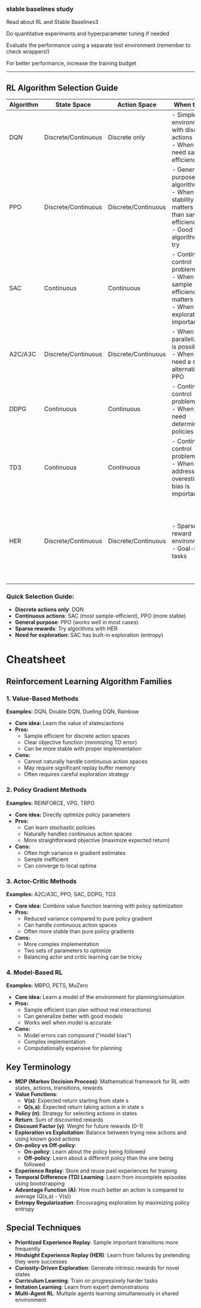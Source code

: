### stable baselines study

Read about RL and Stable Baselines3

Do quantitative experiments and hyperparameter tuning if needed

Evaluate the performance using a separate test environment (remember to check wrappers!)

For better performance, increase the training budget

---

## RL Algorithm Selection Guide

| Algorithm | State Space | Action Space | When to Use | Considerations |
|-----------|------------|--------------|-------------|----------------|
| DQN       | Discrete/Continuous | Discrete only | - Simple environments with discrete actions<br>- When you need sample efficiency | - Can't handle continuous actions<br>- Needs careful tuning of exploration parameters |
| PPO       | Discrete/Continuous | Discrete/Continuous | - General-purpose algorithm<br>- When stability matters more than sample efficiency<br>- Good first algorithm to try | - Generally robust<br>- Works well across many environments<br>- Slower than SAC for some continuous control tasks |
| SAC       | Continuous | Continuous | - Continuous control problems<br>- When sample efficiency matters<br>- When exploration is important | - State-of-the-art for continuous control<br>- Adds entropy for better exploration<br>- Not suitable for discrete action spaces |
| A2C/A3C   | Discrete/Continuous | Discrete/Continuous | - When parallelization is possible<br>- When you need a simpler alternative to PPO | - Less sample efficient than PPO<br>- Benefits from distributed training |
| DDPG      | Continuous | Continuous | - Continuous control problems<br>- When you need deterministic policies | - Often less stable than SAC or TD3<br>- No exploration by default (needs noise) |
| TD3       | Continuous | Continuous | - Continuous control problems<br>- When addressing overestimation bias is important | - Improved version of DDPG<br>- More stable but more complex |
| HER       | Discrete/Continuous | Discrete/Continuous | - Sparse reward environments<br>- Goal-based tasks | - Used as extension to other algorithms (DQN, SAC, etc.)<br>- Dramatically improves sample efficiency in sparse rewards |

### Quick Selection Guide:

- **Discrete actions only**: DQN
- **Continuous actions**: SAC (most sample-efficient), PPO (more stable)
- **General purpose**: PPO (works well in most cases)
- **Sparse rewards**: Try algorithms with HER
- **Need for exploration**: SAC has built-in exploration (entropy)


# Cheatsheet

## Reinforcement Learning Algorithm Families

### 1. Value-Based Methods
**Examples:** DQN, Double DQN, Dueling DQN, Rainbow
- **Core idea:** Learn the value of states/actions
- **Pros:**
  - Sample efficient for discrete action spaces
  - Clear objective function (minimizing TD error)
  - Can be more stable with proper implementation
- **Cons:**
  - Cannot naturally handle continuous action spaces
  - May require significant replay buffer memory
  - Often requires careful exploration strategy

### 2. Policy Gradient Methods
**Examples:** REINFORCE, VPG, TRPO
- **Core idea:** Directly optimize policy parameters
- **Pros:**
  - Can learn stochastic policies
  - Naturally handles continuous action spaces
  - More straightforward objective (maximize expected return)
- **Cons:**
  - Often high variance in gradient estimates
  - Sample inefficient
  - Can converge to local optima

### 3. Actor-Critic Methods
**Examples:** A2C/A3C, PPO, SAC, DDPG, TD3
- **Core idea:** Combine value function learning with policy optimization
- **Pros:**
  - Reduced variance compared to pure policy gradient
  - Can handle continuous action spaces
  - Often more stable than pure policy gradients
- **Cons:**
  - More complex implementation
  - Two sets of parameters to optimize
  - Balancing actor and critic learning can be tricky

### 4. Model-Based RL
**Examples:** MBPO, PETS, MuZero
- **Core idea:** Learn a model of the environment for planning/simulation
- **Pros:**
  - Sample efficient (can plan without real interactions)
  - Can generalize better with good models
  - Works well when model is accurate
- **Cons:**
  - Model errors can compound ("model bias")
  - Complex implementation
  - Computationally expensive for planning

## Key Terminology

- **MDP (Markov Decision Process)**: Mathematical framework for RL with states, actions, transitions, rewards
- **Value Functions**:
  - **V(s)**: Expected return starting from state s
  - **Q(s,a)**: Expected return taking action a in state s
- **Policy (π)**: Strategy for selecting actions in states
- **Return**: Sum of discounted rewards
- **Discount Factor (γ)**: Weight for future rewards (0-1)
- **Exploration vs Exploitation**: Balance between trying new actions and using known good actions
- **On-policy vs Off-policy**:
  - **On-policy**: Learn about the policy being followed
  - **Off-policy**: Learn about a different policy than the one being followed
- **Experience Replay**: Store and reuse past experiences for training
- **Temporal Difference (TD) Learning**: Learn from incomplete episodes using bootstrapping
- **Advantage Function (A)**: How much better an action is compared to average (Q(s,a) - V(s))
- **Entropy Regularization**: Encouraging exploration by maximizing policy entropy

## Special Techniques

- **Prioritized Experience Replay**: Sample important transitions more frequently
- **Hindsight Experience Replay (HER)**: Learn from failures by pretending they were successes
- **Curiosity-Driven Exploration**: Generate intrinsic rewards for novel states
- **Curriculum Learning**: Train on progressively harder tasks
- **Imitation Learning**: Learn from expert demonstrations
- **Multi-Agent RL**: Multiple agents learning simultaneously in shared environment


